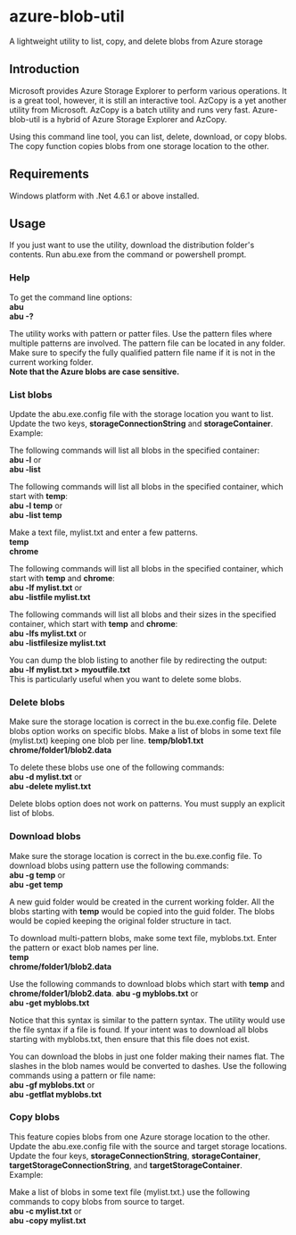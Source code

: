 # azure-blob-util
A lightweight utility to list, copy, and delete blobs from Azure storage

## Introduction
Microsoft provides Azure Storage Explorer to perform various operations.  It is a great tool, however, it is still an interactive tool.  AzCopy is a yet another utility from Microsoft.  AzCopy is a batch utility and runs very fast.  Azure-blob-util is a hybrid of Azure Storage Explorer and AzCopy.

Using this command line tool, you can list, delete, download, or copy blobs.  The copy function copies blobs from one storage location to the other.

## Requirements
Windows platform with .Net 4.6.1 or above installed.

## Usage
If you just want to use the utility, download the distribution folder's contents.
Run abu.exe from the command or powershell prompt.

### Help
To get the command line options:  
**abu**  
**abu -?**

The utility works with pattern or patter files.  Use the pattern files where multiple patterns are involved.  The pattern file can be located in any folder.  Make sure to specify the fully qualified pattern file name if it is not in the current working folder.  
**Note that the Azure blobs are case sensitive.**

### List blobs 
Update the abu.exe.config file with the storage location you want to list.  
Update the two keys, **storageConnectionString** and **storageContainer**.  
Example:  
    <appSettings>
        <add key="storageConnectionString" value="DefaultEndpointsProtocol=https;AccountName=mystorageaccount;AccountKey=shgdgdhhd77djjdjd99odkkddpuususususd9d9d9dsomelongkey==;" />
        <add key="storageContainer" value="mycontainer" />

The following commands will list all blobs in the specified container:   
**abu -l** or  
**abu -list**

The following commands will list all blobs in the specified container, which start with **temp**:   
**abu -l temp** or  
**abu -list temp**

Make a text file, mylist.txt and enter a few patterns.  
**temp**  
**chrome**

The following commands will list all blobs in the specified container, which start with **temp** and **chrome**:  
**abu -lf mylist.txt** or  
**abu -listfile mylist.txt**  

The following commands will list all blobs and their sizes in the specified container, which start with **temp** and **chrome**:  
**abu -lfs mylist.txt** or  
**abu -listfilesize mylist.txt**  

You can dump the blob listing to another file by redirecting the output:  
**abu -lf mylist.txt > myoutfile.txt**  
This is particularly useful when you want to delete some blobs.

### Delete blobs
Make sure the storage location is correct in the bu.exe.config file.  Delete blobs option works on specific blobs.  Make a list of blobs in some text file (mylist.txt) keeping one blob per line. 
**temp/blob1.txt**  
**chrome/folder1/blob2.data**  

To delete these blobs use one of the following commands:  
**abu -d mylist.txt** or  
**abu -delete mylist.txt**  

Delete blobs option does not work on patterns.  You must supply an explicit list of blobs.

### Download blobs
Make sure the storage location is correct in the bu.exe.config file.  To download blobs using pattern use the following commands:  
**abu -g temp** or  
**abu -get temp**  

A new guid folder would be created in the current working folder.  All the blobs starting with **temp** would be copied into the guid folder.  The blobs would be copied keeping the original folder structure in tact.

To download multi-pattern blobs, make some text file, myblobs.txt.  Enter the pattern or exact blob names per line.  
**temp**  
**chrome/folder1/blob2.data**  

Use the following commands to download blobs which start with **temp** and **chrome/folder1/blob2.data**.
**abu -g myblobs.txt** or  
**abu -get myblobs.txt**  

Notice that this syntax is similar to the pattern syntax.  The utility would use the file syntax if a file is found.  If your intent was to download all blobs starting with myblobs.txt, then ensure that this file does not exist.

You can download the blobs in just one folder making their names flat.  The slashes in the blob names would be converted to dashes.  Use the following commands using a pattern or file name:  
**abu -gf myblobs.txt** or  
**abu -getflat myblobs.txt**  

### Copy blobs
This feature copies blobs from one Azure storage location to the other.  Update the abu.exe.config file with the source and target storage locations.  
Update the four keys, **storageConnectionString**, **storageContainer**, **targetStorageConnectionString**, and **targetStorageContainer**.  
Example:  
    <appSettings>
        <add key="storageConnectionString" value="DefaultEndpointsProtocol=https;AccountName=mystorageaccount;AccountKey=shgdgdhhd77djjdjd99odkkddpuususususd9d9d9dsomelongkey==;" />
        <add key="storageContainer" value="mycontainer" />
        <add key="targetStorageConnectionString" value="DefaultEndpointsProtocol=https;AccountName=mystorageaccount2;AccountKey=blahblahodkkddpuususususd9d9d9dsomelongkey==;" />
        <add key="targetStorageContainer" value="mycontainer2" />

Make a list of blobs in some text file (mylist.txt.)  use the following commands to copy blobs from source to target.  
**abu -c mylist.txt** or  
**abu -copy mylist.txt**  

